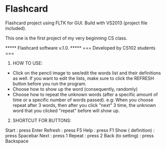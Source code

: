 # Flashcard
Flashcard project using FLTK for GUI. 
Build with VS2013 (project file included). 

This one is the first project of my very beginning CS class.

*****   Flashcard software v.1.0.   *****
===  Developed by CS102 students  ===

1. HOW TO USE:

- Click on the pencil image to see/edit the words list and their
  definitions as well. If you want to edit the lists, make sure to
  click the REFRESH button before you run the program.
- Choose how to show up the word (consequently, randomly)
- Choose how to repeat the unknown words (after a specific amount 
  of time or a specific number of words passed).
  e.g: When you choose repeat after 3 words, then after you click 
       "next" 3 time, the unknown word that you clicked "repeat" 
       before will show up.

2. SHORTCUT FOR BUTTONS:

Start                : press Enter
Refresh              : press F5
Help                 : press F1
Show ( definition)   : press Spacebar
Next                 : press 1
Repeat               : press 2
Back (to setting)    : press Backspace
